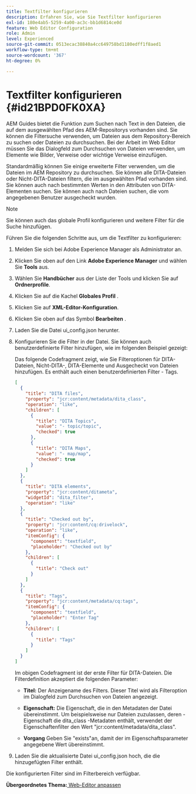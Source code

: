 ```yaml
---
title: Textfilter konfigurieren
description: Erfahren Sie, wie Sie Textfilter konfigurieren
exl-id: 180e4ab5-5259-4a00-ac3c-bb1d6814ce0d
feature: Web Editor Configuration
role: Admin
level: Experienced
source-git-commit: 0513ecac38840a4cc649758bd1180edff1f8aed1
workflow-type: tm+mt
source-wordcount: '367'
ht-degree: 0%

---
```


# Textfilter konfigurieren {#id21BPD0FK0XA}

AEM Guides bietet die Funktion zum Suchen nach Text in den Dateien, die auf dem ausgewählten Pfad des AEM-Repositorys vorhanden sind. Sie können die Filtersuche verwenden, um Dateien aus dem Repository-Bereich zu suchen oder Dateien zu durchsuchen. Bei der Arbeit im Web Editor müssen Sie das Dialogfeld zum Durchsuchen von Dateien verwenden, um Elemente wie Bilder, Verweise oder wichtige Verweise einzufügen.

Standardmäßig können Sie einige erweiterte Filter verwenden, um die Dateien im AEM Repository zu durchsuchen. Sie können alle DITA-Dateien oder Nicht-DITA-Dateien filtern, die im ausgewählten Pfad vorhanden sind. Sie können auch nach bestimmten Werten in den Attributen von DITA-Elementen suchen. Sie können auch nach Dateien suchen, die vom angegebenen Benutzer ausgecheckt wurden.

>[!NOTE]
>
> Sie können auch das globale Profil konfigurieren und weitere Filter für die Suche hinzufügen.

Führen Sie die folgenden Schritte aus, um die Textfilter zu konfigurieren:

1. Melden Sie sich bei Adobe Experience Manager als Administrator an.
1. Klicken Sie oben auf den Link **Adobe Experience Manager** und wählen Sie **Tools** aus.
1. Wählen Sie **Handbücher** aus der Liste der Tools und klicken Sie auf **Ordnerprofile**.
1. Klicken Sie auf die Kachel **Globales Profil** .
1. Klicken Sie auf **XML-Editor-Konfiguration**.
1. Klicken Sie oben auf das Symbol **Bearbeiten** .
1. Laden Sie die Datei ui\_config.json herunter.
1. Konfigurieren Sie die Filter in der Datei. Sie können auch benutzerdefinierte Filter hinzufügen, wie im folgenden Beispiel gezeigt:

   Das folgende Codefragment zeigt, wie Sie Filteroptionen für DITA-Dateien, Nicht-DITA-, DITA-Elemente und Ausgecheckt von Dateien hinzufügen. Es enthält auch einen benutzerdefinierten Filter - Tags.

   ```json
   [
     {
       "title": "DITA files",
       "property": "jcr:content/metadata/dita_class",
       "operation": "like",
       "children": [
         {
           "title": "DITA Topics",
           "value": "- topic/topic",
           "checked": true
         },
         {
           "title": "DITA Maps",
           "value": "- map/map",
           "checked": true
         }
       ]
     },
     {
       "title": "DITA elements",
       "property": "jcr:content/ditameta",
       "widgetId": "dita_filter",
       "operation": "like"
     },
     {
       "title": "Checked out by",
       "property": "jcr:content/cq:drivelock",
       "operation": "like",
       "itemConfig": {
         "component": "textfield",
         "placeholder": "Checked out by"
       },
       "children": [
         {
           "title": "Check out"
         }
       ]
     },
     {
       "title": "Tags",
       "property": "jcr:content/metadata/cq:tags",
       "itemConfig": {
         "component": "textfield",
         "placeholder": "Enter Tag"
       },
       "children": [
         {
           "title": "Tags"
         }
       ]
     }
   ]
   ```

   Im obigen Codefragment ist der erste Filter für DITA-Dateien. Die Filterdefinition akzeptiert die folgenden Parameter:

   - **Titel:** Der Anzeigename des Filters. Dieser Titel wird als Filteroption im Dialogfeld zum Durchsuchen von Dateien angezeigt.

   - **Eigenschaft:** Die Eigenschaft, die in den Metadaten der Datei übereinstimmt. Um beispielsweise nur Dateien zuzulassen, deren -Eigenschaft die dita\_class -Metadaten enthält, verwendet der Eigenschaftenfilter den Wert &quot;jcr:content/metadata/dita\_class&quot;.

   - **Vorgang** Geben Sie &quot;exists&quot;an, damit der im Eigenschaftsparameter angegebene Wert übereinstimmt.

1. Laden Sie die aktualisierte Datei ui\_config.json hoch, die die hinzugefügten Filter enthält.

Die konfigurierten Filter sind im Filterbereich verfügbar.

**Übergeordnetes Thema:**[ Web-Editor anpassen](conf-web-editor.md)
